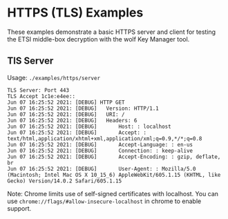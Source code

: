 # HTTPS (TLS) Examples

These examples demonstrate a basic HTTPS server and client for testing the ETSI middle-box decryption with the wolf Key Manager tool.

## TlS Server

Usage: `./examples/https/server`

```
TLS Server: Port 443
TLS Accept 1c1e:e4ee::
Jun 07 16:25:52 2021: [DEBUG] HTTP GET
Jun 07 16:25:52 2021: [DEBUG] 	Version: HTTP/1.1
Jun 07 16:25:52 2021: [DEBUG] 	URI: /
Jun 07 16:25:52 2021: [DEBUG] 	Headers: 6
Jun 07 16:25:52 2021: [DEBUG] 		Host: : localhost
Jun 07 16:25:52 2021: [DEBUG] 		Accept: : text/html,application/xhtml+xml,application/xml;q=0.9,*/*;q=0.8
Jun 07 16:25:52 2021: [DEBUG] 		Accept-Language: : en-us
Jun 07 16:25:52 2021: [DEBUG] 		Connection: : keep-alive
Jun 07 16:25:52 2021: [DEBUG] 		Accept-Encoding: : gzip, deflate, br
Jun 07 16:25:52 2021: [DEBUG] 		User-Agent: : Mozilla/5.0 (Macintosh; Intel Mac OS X 10_15_6) AppleWebKit/605.1.15 (KHTML, like Gecko) Version/14.0.2 Safari/605.1.15
```

Note: Chrome limits use of self-signed certificates with localhost. You can use `chrome://flags/#allow-insecure-localhost` in chrome to enable support.

